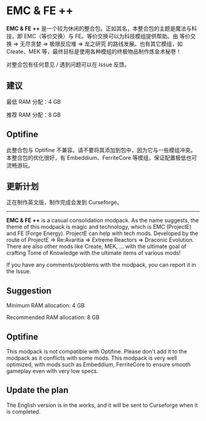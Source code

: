 # EMC & FE ++

**EMC & FE ++** 是一个较为休闲的整合包。正如其名，本整合包的主题是魔法与科技，即 EMC（等价交换）与 FE。等价交换可以为科技模组提供帮助。由 等价交换 => 无尽贪婪 => 极限反应堆 => 龙之研究 的路线发展。也有其它模组，如 Create、MEK 等，最终目标是使用各种模组的终极物品制作炼金术秘卷！

对整合包有任何意见 / 遇到问题可以在 Issue 反馈。

## 建议
最低 RAM 分配：4 GB

推荐 RAM 分配：8 GB

## Optifine
此整合包与 Optifine 不兼容。请不要将其添加到包中，因为它与一些模组冲突。本整合包的优化很好，有 Embeddium、FerriteCore 等模组，保证配置极低也可流畅游玩。

## 更新计划
正在制作英文版，制作完成会发到 Curseforge。

---

**EMC & FE ++** is a casual consolidation modpack. As the name suggests, the theme of this modpack is magic and technology, which is EMC (ProjectE) and FE (Forge Energy). ProjectE can help with tech mods. Developed by the route of ProjectE => Re:Avaritia => Extreme Reactors => Draconic Evolution. There are also other mods like Create, MEK, ... with the ultimate goal of crafting Tome of Knowledge with the ultimate items of various mods!

If you have any comments/problems with the modpack, you can report it in the Issue.

## Suggestion
Minimum RAM allocation: 4 GB

Recommended RAM allocation: 8 GB

## Optifine
This modpack is not compatible with Optifine. Please don't add it to the modpack as it conflicts with some mods. This modpack is very well optimized, with mods such as Embeddium, FerriteCore to ensure smooth gameplay even with very low specs.

## Update the plan
The English version is in the works, and it will be sent to Curseforge when it is completed.

